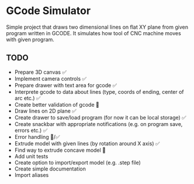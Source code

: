 # GCode Simulator

Simple project that draws two dimensional lines on flat XY plane from given program written in GCODE.
It simulates how tool of CNC machine moves with given program.

## TODO

- Prepare 3D canvas ✅
- Implement camera controls ✅
- Prepare drawer with text area for gcode ✅
- Interprete gcode to data about lines (type, coords of ending, center of arc etc.) ✅
- Create better validation of gcode 🚧
- Draw lines on 2D plane ✅
- Create drawer to save/load program (for now it can be local storage) ✅
- Create snackbar with appropriate notifications (e.g. on program save, errors etc.) ✅
- Error handling 🚧/✅
- Extrude model with given lines (by rotation around X axis) ✅
- Find way to extrude concave model 🐛
- Add unit tests
- Create option to import/export model (e.g. .step file)
- Create simple documentation
- Import aliases
